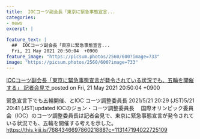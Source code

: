 ```yaml
---
title:  IOCコーツ副会長「東京に緊急事態宣言...
categories:
- news
excerpt: |
  
feature_text: |
  ##  IOCコーツ副会長「東京に緊急事態宣言...
  Fri, 21 May 2021 20:50:04  +0900
feature_image: "https://picsum.photos/2560/600?image=733"
image: "https://picsum.photos/2560/600?image=733"
---
```


[ IOCコーツ副会長「東京に緊急事態宣言が発令されている状況でも、五輪を開催する」 記者会見で  ](https://asahi.5ch.net/test/read.cgi/newsplus/1621597804/)
posted on Fri, 21 May 2021 20:50:04  +0900

<!--more-->

緊急宣言下でも五輪開催、とIOC コーツ調整委員長 2021/5/21 20:29 (JST)5/21 20:41 (JST)updated IOCのジョン・コーツ調整委員長 　国際オリンピック委員会（IOC）のコーツ調整委員長は記者会見で、東京に緊急事態宣言が発令されている状況でも、五輪を開催する考えを示した。 https://this.kiji.is/768434669786021888?c=113147194022725109
